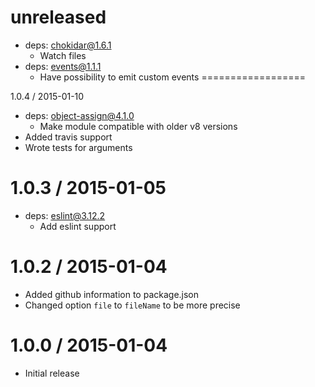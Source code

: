 unreleased
==========
  * deps: chokidar@1.6.1
    * Watch files
  * deps: events@1.1.1
    * Have possibility to emit custom events
==================

1.0.4 / 2015-01-10
  * deps: object-assign@4.1.0
    * Make module compatible with older v8 versions
  * Added travis support
  * Wrote tests for arguments

1.0.3 / 2015-01-05
==================
  * deps: eslint@3.12.2
    * Add eslint support

1.0.2 / 2015-01-04
==================

  * Added github information to package.json
  * Changed option `file` to `fileName` to be more precise

1.0.0 / 2015-01-04
==================

  * Initial release